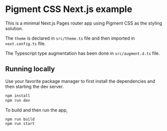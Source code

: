 # Pigment CSS Next.js example

This is a minimal Next.js Pages router app using Pigment CSS as the styling solution.

The `theme` is declared in `src/theme.ts` file and then imported in `next.config.ts` file.

The Typescript type augmentation has been done in `src/augment.d.ts` file.

## Running locally

Use your favorite package manager to first install the dependencies and then starting the dev server.

```bash
npm install
npm run dev
```

To build and then run the app,

```bash
npm run build
npm run start
```
